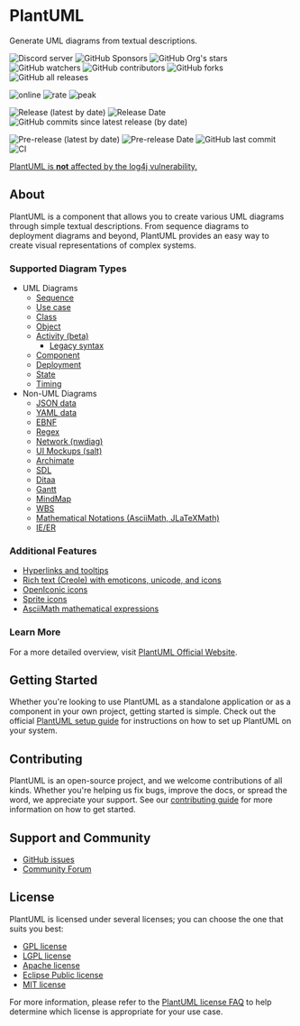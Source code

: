 # PlantUML

Generate UML diagrams from textual descriptions.

![Discord server](https://img.shields.io/discord/1083727021328306236?color=5865F2&logo=discord&logoColor=white)
![GitHub Sponsors](https://img.shields.io/github/sponsors/plantuml?logo=github)
![GitHub Org's stars](https://img.shields.io/github/stars/plantuml)
![GitHub watchers](https://img.shields.io/github/watchers/plantuml/plantuml)
![GitHub contributors](https://img.shields.io/github/contributors-anon/plantuml/plantuml?color=blue)
![GitHub forks](https://img.shields.io/github/forks/plantuml/plantuml)
![GitHub all releases](https://img.shields.io/sourceforge/dt/plantuml?color=blue)

![online](https://img.shields.io/endpoint?url=https://www.plantuml.com/plantuml/badge)
![rate](https://img.shields.io/endpoint?url=https://www.plantuml.com/plantuml/rate)
![peak](https://img.shields.io/endpoint?url=https://www.plantuml.com/plantuml/rate?peak)

![Release (latest by date)](https://img.shields.io/github/v/release/plantuml/plantuml)
![Release Date](https://img.shields.io/github/release-date/plantuml/plantuml?color=blue)
![GitHub commits since latest release (by date)](https://img.shields.io/github/commits-since/plantuml/plantuml/latest)

![Pre-release (latest by date)](https://img.shields.io/github/v/release/plantuml/plantuml?color=chocolate&include_prereleases)
![Pre-release Date](https://img.shields.io/github/release-date-pre/plantuml/plantuml?color=chocolate)
![GitHub last commit](https://img.shields.io/github/last-commit/plantuml/plantuml?color=chocolate)
![CI](https://github.com/plantuml/plantuml/actions/workflows/ci.yml/badge.svg?color=chocolate)

[PlantUML is **not** affected by the log4j vulnerability.](https://github.com/plantuml/plantuml/issues/826)

## About

PlantUML is a component that allows you to create various UML diagrams through simple textual descriptions. From sequence diagrams to deployment diagrams and beyond, PlantUML provides an easy way to create visual representations of complex systems.

### Supported Diagram Types

- UML Diagrams
  - [Sequence](http://plantuml.com/sequence-diagram)
  - [Use case](http://plantuml.com/use-case-diagram)
  - [Class](http://plantuml.com/class-diagram)
  - [Object](http://plantuml.com/object-diagram)
  - [Activity (beta)](http://plantuml.com/activity-diagram-beta)
    - [Legacy syntax](http://plantuml.com/activity-diagram-legacy)
  - [Component](http://plantuml.com/component-diagram)
  - [Deployment](http://plantuml.com/deployment-diagram)
  - [State](http://plantuml.com/state-diagram)
  - [Timing](http://plantuml.com/timing-diagram)
- Non-UML Diagrams
  - [JSON data](http://plantuml.com/json)
  - [YAML data](http://plantuml.com/yaml)
  - [EBNF](http://plantuml.com/ebnf)
  - [Regex](http://plantuml.com/regex)
  - [Network (nwdiag)](http://plantuml.com/nwdiag)
  - [UI Mockups (salt)](http://plantuml.com/salt)
  - [Archimate](http://plantuml.com/archimate-diagram)
  - [SDL](http://plantuml.com/activity-diagram-beta#sdl)
  - [Ditaa](http://plantuml.com/ditaa)
  - [Gantt](http://plantuml.com/gantt-diagram)
  - [MindMap](http://plantuml.com/mindmap-diagram)
  - [WBS](http://plantuml.com/wbs-diagram)
  - [Mathematical Notations (AsciiMath, JLaTeXMath)](http://plantuml.com/ascii-math)
  - [IE/ER](http://plantuml.com/ie-diagram)

### Additional Features

- [Hyperlinks and tooltips](http://plantuml.com/link)
- [Rich text (Creole) with emoticons, unicode, and icons](http://plantuml.com/creole)
- [OpenIconic icons](http://plantuml.com/openiconic)
- [Sprite icons](http://plantuml.com/sprite)
- [AsciiMath mathematical expressions](http://plantuml.com/ascii-math)

### Learn More

For a more detailed overview, visit [PlantUML Official Website](https://plantuml.com/).

## Getting Started

Whether you're looking to use PlantUML as a standalone application or as a component in your own project, getting started is simple. Check out the official [PlantUML setup guide](https://plantuml.com/starting) for instructions on how to set up PlantUML on your system.

## Contributing

PlantUML is an open-source project, and we welcome contributions of all kinds. Whether you're helping us fix bugs, improve the docs, or spread the word, we appreciate your support. See our [contributing guide](CONTRIBUTING.md) for more information on how to get started.

## Support and Community

- [GitHub issues](https://github.com/plantuml/plantuml/issues/)
- [Community Forum](https://forum.plantuml.net/)

## License

PlantUML is licensed under several licenses; you can choose the one that suits you best:

- [GPL license](https://www.gnu.org/licenses/gpl-3.0.html)
- [LGPL license](https://www.gnu.org/licenses/lgpl-3.0.html)
- [Apache license](https://www.apache.org/licenses/LICENSE-2.0)
- [Eclipse Public license](https://www.eclipse.org/legal/epl-2.0/)
- [MIT license](https://opensource.org/licenses/MIT)

For more information, please refer to the [PlantUML license FAQ](https://plantuml.com/en/faq#ddbc9d04378ee462) to help determine which license is appropriate for your use case.

